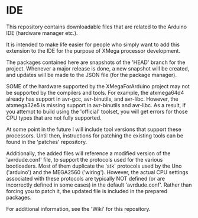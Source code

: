 # IDE

This repository contains downloadable files that are related to the Arduino
IDE (hardware manager etc.).

It is intended to make life easier for people who simply want to add this
extension to the IDE for the purpose of XMega processor development.

The packages contained here are snapshots of the 'HEAD' branch for the
project.  Whenever a major release is done, a new snapshot will be created,
and updates will be made to the JSON file (for the package manager).


SOME of the hardware supported by the XMegaForArduino project may not be
supported by the compilers and tools.  For example, the atxmega64d4 already
has support in avr-gcc, avr-binutils, and avr-libc.  However, the
atxmega32e5 is missing support in avr-binutils and avr-libc.  As a result,
if you attempt to build using the 'official' toolset, you will get errors
for those CPU types that are not fully supported.


At some point in the future I will include tool versions that support these
processors.  Until then, instructions for patching the existing tools can
be found in the 'patches' repository.


Additionally, the added files will reference a modified version of the
'avrdude.conf' file, to support the protocols used for the various
bootloaders.  Most of them duplicate the 'stk' protocols used by the Uno
('arduino') and the MEGA2560 ('wiring').  However, the actual CPU settings
associated with these protocols are typically NOT defined (or are incorrectly
defined in some cases) in the default 'avrdude.conf'.  Rather than forcing
you to patch it, the updated file is included in the prepared packages.


For additional information, see the 'Wiki' for this repository.

